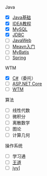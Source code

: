 Java

+ [x] [Java基础](https://www.bilibili.com/video/BV1mE411x7Wt/?spm_id_from=333.999.0.0&vd_source=da6b8372cd6b02c82a52737350aace72)
+ [x] [IDEA教程](https://www.bilibili.com/video/BV1y94y1m7Ew/?spm_id_from=333.999.0.0)
+ [x] [MySQL](https://www.bilibili.com/video/BV1fx411X7BD/?spm_id_from=333.999.0.0&vd_source=da6b8372cd6b02c82a52737350aace72)
+ [x] [JDBC](https://www.bilibili.com/video/BV1Bt41137iB/?vd_source=da6b8372cd6b02c82a52737350aace72)
+ [ ] [JavaWeb](https://www.bilibili.com/video/BV1Z3411C7NZ/?vd_source=da6b8372cd6b02c82a52737350aace72)
+ [ ] [Meavn入门](https://www.bilibili.com/video/BV1dp4y1Q7Hf/?vd_source=da6b8372cd6b02c82a52737350aace72)
+ [ ] [MyBatis](https://www.bilibili.com/video/BV1JP4y1Z73S/?vd_source=da6b8372cd6b02c82a52737350aace72)
+ [ ] [Spring](https://www.bilibili.com/video/BV1Ft4y1g7Fb/?vd_source=da6b8372cd6b02c82a52737350aace72)

WTM

+ [x] [C#](https://www.bilibili.com/video/BV13b411b7Ht/?spm_id_from=333.999.0.0)（委托）
+ [ ] [ASP.NET Core](https://www.bilibili.com/video/BV1pK41137He/?spm_id_from=333.999.0.0&vd_source=da6b8372cd6b02c82a52737350aace72)
+ [ ] [WTM](https://www.bilibili.com/video/BV1Z7411H7bD/?spm_id_from=333.999.0.0)

算法

+ [ ] 线性代数
+ [ ] 微积分
+ [ ] 离散数学
+ [ ] 图论
+ [ ] 计算几何

操作系统

+ [ ] 学习通
+ [ ] [王道](https://www.bilibili.com/video/BV1YE411D7nH/?spm_id_from=333.999.0.0)
+ [ ] [jyy](https://www.bilibili.com/video/BV1Xx4y1V7JZ/?spm_id_from=333.999.0.0)]
